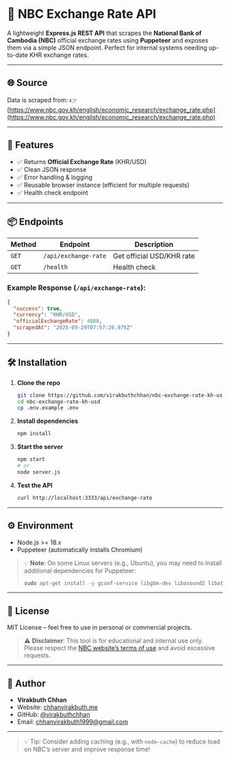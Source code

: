 # 🏦 NBC Exchange Rate API

A lightweight **Express.js REST API** that scrapes the **National Bank of Cambodia (NBC)** official exchange rates using **Puppeteer** and exposes them via a simple JSON endpoint. Perfect for internal systems needing up-to-date KHR exchange rates.

---

## 🌐 Source

Data is scraped from:
👉 [https://www.nbc.gov.kh/english/economic_research/exchange_rate.php](https://www.nbc.gov.kh/english/economic_research/exchange_rate.php)

---

## 🚀 Features

- ✅ Returns **Official Exchange Rate** (KHR/USD)
- ✅ Clean JSON response
- ✅ Error handling & logging
- ✅ Reusable browser instance (efficient for multiple requests)
- ✅ Health check endpoint

---

## 📦 Endpoints

| Method | Endpoint             | Description               |
| ------ | -------------------- | ------------------------- |
| `GET`  | `/api/exchange-rate` | Get official USD/KHR rate |
| `GET`  | `/health`            | Health check              |

### Example Response (`/api/exchange-rate`):

```json
{
  "success": true,
  "currency": "KHR/USD",
  "officialExchangeRate": 4008,
  "scrapedAt": "2025-09-29T07:57:26.975Z"
}
```

---

## 🛠️ Installation

1. **Clone the repo**

   ```bash
   git clone https://github.com/virakbuthchhan/nbc-exchange-rate-kh-usd.git
   cd nbc-exchange-rate-kh-usd
   cp .env.example .env
   ```

2. **Install dependencies**

   ```bash
   npm install
   ```

3. **Start the server**

   ```bash
   npm start
   # or
   node server.js
   ```

4. **Test the API**
   ```bash
   curl http://localhost:3333/api/exchange-rate
   ```

---

## ⚙️ Environment

- Node.js >= 18.x
- Puppeteer (automatically installs Chromium)

> 💡 **Note**: On some Linux servers (e.g., Ubuntu), you may need to install additional dependencies for Puppeteer:
>
> ```bash
> sudo apt-get install -y gconf-service libgbm-dev libasound2 libatk1.0-0 libc6 libcairo2 libcups2 libdbus-1-3 libexpat1 libfontconfig1 libgcc1 libgconf-2-4 libgdk-pixbuf2.0-0 libglib2.0-0 libgtk-3-0 libnspr4 libpango-1.0-0 libpangocairo-1.0-0 libstdc++6 libx11-6 libx11-xcb1 libxcb1 libxcomposite1 libxcursor1 libxdamage1 libxext6 libxfixes3 libxi6 libxrandr2 libxrender1 libxss1 libxtst6 ca-certificates fonts-liberation libappindicator1 libnss3 lsb-release xdg-utils wget
> ```

---

## 📜 License

MIT License – feel free to use in personal or commercial projects.

> ⚠️ **Disclaimer**: This tool is for educational and internal use only. Please respect the [NBC website’s terms of use](https://www.nbc.gov.kh) and avoid excessive requests.

---

## 🙌 Author

- **Virakbuth Chhan**
- Website: [chhanvirakbuth.me](https://www.chhanvirakbuth.me)
- GitHub: [@virakbuthchhan](https://github.com/virakbuthchhan)
- Email: chhanvirakbuth1999@gmail.com

---

> 💡 Tip: Consider adding caching (e.g., with `node-cache`) to reduce load on NBC’s server and improve response time!
